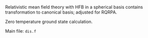 Relativistic mean field theory with HFB in a spherical basis
contains transformation to canonical basis; adjusted for RQRPA.

Zero temperature ground state calculation.



Main file: `dis.f`

